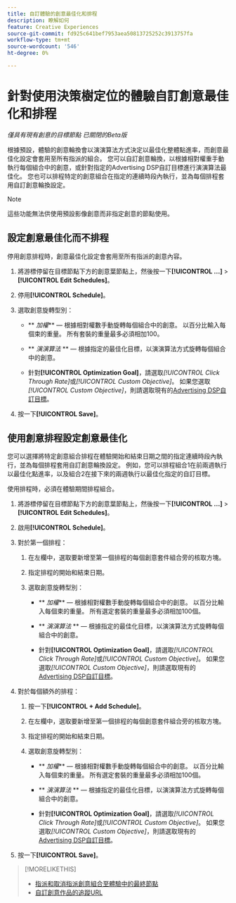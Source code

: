 ```yaml
---
title: 自訂體驗的創意最佳化和排程
description: 瞭解如何
feature: Creative Experiences
source-git-commit: fd925c641bef7953aea50813725252c3913757fa
workflow-type: tm+mt
source-wordcount: '546'
ht-degree: 0%

---
```


# 針對使用決策樹定位的體驗自訂創意最佳化和排程

*僅具有現有創意的目標節點*
*已關閉的Beta版*

根據預設，體驗的創意輪換會以演演算法方式決定以最佳化整體點進率，而創意最佳化設定會套用至所有指派的組合。 您可以自訂創意輪換，以根據相對權重手動執行每個組合中的創意，或針對指定的Advertising DSP自訂目標進行演演算法最佳化。 <!-- verify -->您也可以排程特定的創意組合在指定的連續時段內執行，並為每個排程套用自訂創意輪換設定。

>[!NOTE]
>
>這些功能無法供使用預設影像創意而非指定創意的節點使用。

## 設定創意最佳化而不排程

停用創意排程時，創意最佳化設定會套用至所有指派的創意內容。

1. 將游標停留在目標節點下方的創意葉節點上，然後按一下&#x200B;**[!UICONTROL ...]** > **[!UICONTROL Edit Schedules]**。

1. 停用&#x200B;**[!UICONTROL Schedule]**。

1. 選取創意旋轉型別：

   * ** *加權*** — 根據相對權數手動旋轉每個組合中的創意。 以百分比輸入每個束的重量。 所有套裝的重量最多必須相加100。

   * ** *演演算法* ** — 根據指定的最佳化目標，以演演算法方式旋轉每個組合中的創意。

   * 針對&#x200B;**[!UICONTROL Optimization Goal]**，請選取&#x200B;*[!UICONTROL Click Through Rate]*&#x200B;或&#x200B;*[!UICONTROL Custom Objective]*。  如果您選取&#x200B;*[!UICONTROL Custom Objective]*，則請選取現有的[Advertising DSP自訂目標](/help/dsp/optimization/custom-goal.md)。<!-- Verify -->

1. 按一下&#x200B;**[!UICONTROL Save]**。

## 使用創意排程設定創意最佳化

您可以選擇將特定創意組合排程在體驗開始和結束日期之間的指定連續時段內執行，並為每個排程套用自訂創意輪換設定。 例如，您可以排程組合1在前兩週執行以最佳化點進率，以及組合2在接下來的兩週執行以最佳化指定的自訂目標。

使用排程時，必須在體驗期間排程組合。

1. 將游標停留在目標節點下方的創意葉節點上，然後按一下&#x200B;**[!UICONTROL ...]** > **[!UICONTROL Edit Schedules]**。

1. 啟用&#x200B;**[!UICONTROL Schedule]**。

1. 對於第一個排程：

   1. 在左欄中，選取要新增至第一個排程的每個創意套件組合旁的核取方塊。

   1. 指定排程的開始和結束日期。

   1. 選取創意旋轉型別：

      * ** *加權*** — 根據相對權數手動旋轉每個組合中的創意。 以百分比輸入每個束的重量。 所有選定套裝的重量最多必須相加100個。

      * ** *演演算法* ** — 根據指定的最佳化目標，以演演算法方式旋轉每個組合中的創意。

      * 針對&#x200B;**[!UICONTROL Optimization Goal]**，請選取&#x200B;*[!UICONTROL Click Through Rate]*&#x200B;或&#x200B;*[!UICONTROL Custom Objective]*。  如果您選取&#x200B;*[!UICONTROL Custom Objective]*，則請選取現有的[Advertising DSP自訂目標](/help/dsp/optimization/custom-goal.md)。<!-- Verify -->

1. 對於每個額外的排程：

   1. 按一下&#x200B;**[!UICONTROL + Add Schedule]**。

   1. 在左欄中，選取要新增至第一個排程的每個創意套件組合旁的核取方塊。

   1. 指定排程的開始和結束日期。

   1. 選取創意旋轉型別：

      * ** *加權*** — 根據相對權數手動旋轉每個組合中的創意。 以百分比輸入每個束的重量。 所有選定套裝的重量最多必須相加100個。

      * ** *演演算法* ** — 根據指定的最佳化目標，以演演算法方式旋轉每個組合中的創意。

      * 針對&#x200B;**[!UICONTROL Optimization Goal]**，請選取&#x200B;*[!UICONTROL Click Through Rate]*&#x200B;或&#x200B;*[!UICONTROL Custom Objective]*。  如果您選取&#x200B;*[!UICONTROL Custom Objective]*，則請選取現有的[Advertising DSP自訂目標](/help/dsp/optimization/custom-goal.md)。<!-- Verify -->

1. 按一下&#x200B;**[!UICONTROL Save]**。

>[!MORELIKETHIS]
>
>* [指派和取消指派創意組合至體驗中的最終節點](/help/creative/experiences/experience-assign-creative-bundles.md)
>* [自訂創意作品的追蹤URL](/help/creative/experiences/experience-tracking-urls-targeting.md)
